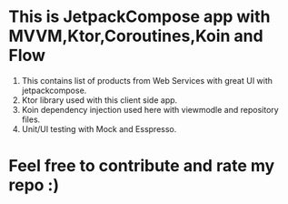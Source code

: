 # This is JetpackCompose app with MVVM,Ktor,Coroutines,Koin  and Flow

1. This contains list of products from Web Services with great UI with jetpackcompose.
2. Ktor library used with this client side app.
3. Koin dependency injection used here with viewmodle and repository files.
4. Unit/UI testing with Mock and Esspresso.

# Feel free to contribute and rate my repo :)
